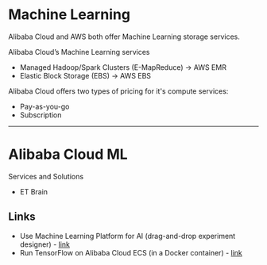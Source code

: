 # Machine Learning

Alibaba Cloud and AWS both offer Machine Learning storage services.

Alibaba Cloud’s Machine Learning services 
 - Managed Hadoop/Spark Clusters (E-MapReduce) -> AWS EMR
 - Elastic Block Storage (EBS) -> AWS EBS

Alibaba Cloud offers two types of pricing for it's compute services: 
- Pay-as-you-go
- Subscription

---

# Alibaba Cloud ML

Services and Solutions
- ET Brain

## Links
- Use Machine Learning Platform for AI (drag-and-drop experiment designer) - [link](https://www.alibabacloud.com/help/doc-detail/72375.htm)
- Run TensorFlow on Alibaba Cloud ECS (in a Docker container) - [link](https://www.alibabacloud.com/blog/how-to-run-google-tensorflow-on-alibaba-cloud_594328)

